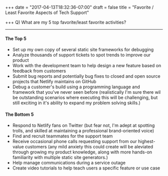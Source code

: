 +++
date = "2017-04-13T18:32:36-07:00"
draft = false
title = "Favorite / Least Favorite Aspects of Tech Support"

+++
Q) What are my 5 top favorite/least favorite activities?
<hr>

<h4>The Top 5</h4>
<ul>
  <li>  Set up my own copy of several static site frameworks for debugging </li>
  <li>  Analyze thousands of support tickets to spot trends to improve our product</li>
  <li>  Work with the development team to help design a new feature based on feedback from customers</li>
  <li>  Submit bug reports and potentially bug fixes to closed and open source projects that Netlify maintains on GitHub</li>
  <li>  Debug a customer's build using a programming language and framework that you've never seen before (realistically I'm sure there wil be outstanding scenarios where executing this will be challenging, but still exciting in it's ability to expand my problem solving skills.)</li>
</ul>


<h4>The Bottom 5</h4>
<ul>
  <li> Respond to Netlify fans on Twitter (but fear not, I'm adept at spotting trolls, and skilled at maintaining a professional brand-oriented voice) </li>
  <li> Find and recruit teammates for the support team </li>
  <li> Receive occasional phone calls requesting support from our highest-value customers (any mild anxiety this could create will be aleviated through growing my product knowledge, along with more hands-on familiarity with multiple static site generators.) </li>
  <li> Help manage communications during a service outage </li>
  <li> Create video tutorials to help teach users a specific feature or use case </li>
</ul>
